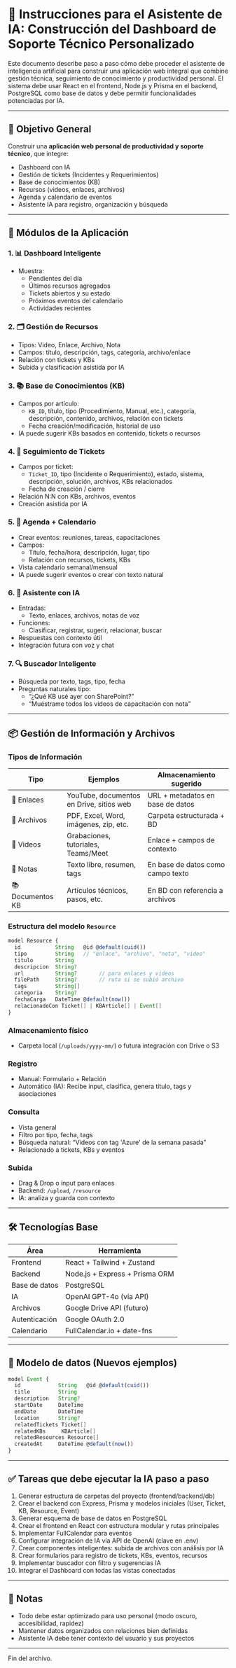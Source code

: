 # 📘 Instrucciones para el Asistente de IA: Construcción del Dashboard de Soporte Técnico Personalizado

Este documento describe paso a paso cómo debe proceder el asistente de inteligencia artificial para construir una aplicación web integral que combine gestión técnica, seguimiento de conocimiento y productividad personal. El sistema debe usar React en el frontend, Node.js y Prisma en el backend, PostgreSQL como base de datos y debe permitir funcionalidades potenciadas por IA.

---

## 🧠 Objetivo General

Construir una **aplicación web personal de productividad y soporte técnico**, que integre:

- Dashboard con IA
- Gestión de tickets (Incidentes y Requerimientos)
- Base de conocimientos (KB)
- Recursos (videos, enlaces, archivos)
- Agenda y calendario de eventos
- Asistente IA para registro, organización y búsqueda

---

## 🧩 Módulos de la Aplicación

### 1. 📊 Dashboard Inteligente

- Muestra:
  - Pendientes del día
  - Últimos recursos agregados
  - Tickets abiertos y su estado
  - Próximos eventos del calendario
  - Actividades recientes

### 2. 🗂️ Gestión de Recursos

- Tipos: Video, Enlace, Archivo, Nota
- Campos: título, descripción, tags, categoría, archivo/enlace
- Relación con tickets y KBs
- Subida y clasificación asistida por IA

### 3. 📚 Base de Conocimientos (KB)

- Campos por artículo:
  - `KB_ID`, título, tipo (Procedimiento, Manual, etc.), categoría, descripción, contenido, archivos, relación con tickets
  - Fecha creación/modificación, historial de uso
- IA puede sugerir KBs basados en contenido, tickets o recursos

### 4. 🎫 Seguimiento de Tickets

- Campos por ticket:
  - `Ticket_ID`, tipo (Incidente o Requerimiento), estado, sistema, descripción, solución, archivos, KBs relacionados
  - Fecha de creación / cierre
- Relación N\:N con KBs, archivos, eventos
- Creación asistida por IA

### 5. 📆 Agenda + Calendario

- Crear eventos: reuniones, tareas, capacitaciones
- Campos:
  - Título, fecha/hora, descripción, lugar, tipo
  - Relación con recursos, tickets, KBs
- Vista calendario semanal/mensual
- IA puede sugerir eventos o crear con texto natural

### 6. 🤖 Asistente con IA

- Entradas:
  - Texto, enlaces, archivos, notas de voz
- Funciones:
  - Clasificar, registrar, sugerir, relacionar, buscar
- Respuestas con contexto útil
- Integración futura con voz y chat

### 7. 🔍 Buscador Inteligente

- Búsqueda por texto, tags, tipo, fecha
- Preguntas naturales tipo:
  - “¿Qué KB usé ayer con SharePoint?”
  - “Muéstrame todos los videos de capacitación con nota”

---

## 📦 Gestión de Información y Archivos

### Tipos de Información

| Tipo             | Ejemplos                                 | Almacenamiento sugerido           |
| ---------------- | ---------------------------------------- | --------------------------------- |
| 📎 Enlaces       | YouTube, documentos en Drive, sitios web | URL + metadatos en base de datos  |
| 📁 Archivos      | PDF, Excel, Word, imágenes, zip, etc.    | Carpeta estructurada + BD         |
| 🎥 Videos        | Grabaciones, tutoriales, Teams/Meet      | Enlace + campos de contexto       |
| 📝 Notas         | Texto libre, resumen, tags               | En base de datos como campo texto |
| 📚 Documentos KB | Artículos técnicos, pasos, etc.          | En BD con referencia a archivos   |

### Estructura del modelo `Resource`

```ts
model Resource {
  id           String   @id @default(cuid())
  tipo         String   // "enlace", "archivo", "nota", "video"
  titulo       String
  descripcion  String?
  url          String?       // para enlaces y videos
  filePath     String?       // ruta si se subió archivo
  tags         String[]
  categoria    String?
  fechaCarga   DateTime @default(now())
  relacionadoCon Ticket[] | KBArticle[] | Event[]
}
```

### Almacenamiento físico

- Carpeta local (`/uploads/yyyy-mm/`) o futura integración con Drive o S3

### Registro

- Manual: Formulario + Relación
- Automático (IA): Recibe input, clasifica, genera título, tags y asociaciones

### Consulta

- Vista general
- Filtro por tipo, fecha, tags
- Búsqueda natural: “Videos con tag 'Azure' de la semana pasada”
- Relacionado a tickets, KBs y eventos

### Subida

- Drag & Drop o input para enlaces
- Backend: `/upload`, `/resource`
- IA: analiza y guarda con contexto

---

## 🛠️ Tecnologías Base

| Área          | Herramienta                    |
| ------------- | ------------------------------ |
| Frontend      | React + Tailwind + Zustand     |
| Backend       | Node.js + Express + Prisma ORM |
| Base de datos | PostgreSQL                     |
| IA            | OpenAI GPT-4o (vía API)        |
| Archivos      | Google Drive API (futuro)      |
| Autenticación | Google OAuth 2.0               |
| Calendario    | FullCalendar.io + date-fns     |

---

## 🧱 Modelo de datos (Nuevos ejemplos)

```ts
model Event {
  id            String   @id @default(cuid())
  title         String
  description   String?
  startDate     DateTime
  endDate       DateTime
  location      String?
  relatedTickets Ticket[]
  relatedKBs     KBArticle[]
  relatedResources Resource[]
  createdAt     DateTime @default(now())
}
```

---

## ✅ Tareas que debe ejecutar la IA paso a paso

1. Generar estructura de carpetas del proyecto (frontend/backend/db)
2. Crear el backend con Express, Prisma y modelos iniciales (User, Ticket, KB, Resource, Event)
3. Generar esquema de base de datos en PostgreSQL
4. Crear el frontend en React con estructura modular y rutas principales
5. Implementar FullCalendar para eventos
6. Configurar integración de IA vía API de OpenAI (clave en .env)
7. Crear componentes inteligentes: subida de archivos con análisis por IA
8. Crear formularios para registro de tickets, KBs, eventos, recursos
9. Implementar buscador con filtro y sugerencias IA
10. Integrar el Dashboard con todas las vistas conectadas

---

## 📌 Notas

- Todo debe estar optimizado para uso personal (modo oscuro, accesibilidad, rapidez)
- Mantener datos organizados con relaciones bien definidas
- Asistente IA debe tener contexto del usuario y sus proyectos

---

Fin del archivo.

